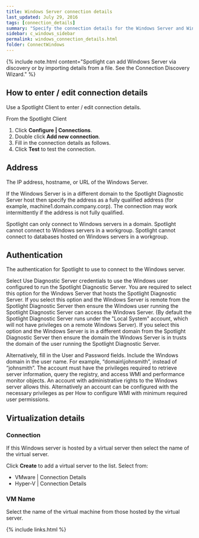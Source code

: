```yaml
---
title: Windows Server connection details
last_updated: July 29, 2016
tags: [connection_details]
summary: "Specify the connection details for the Windows Server and Windows host of database connections."
sidebar: c_windows_sidebar
permalink: windows_connection_details.html
folder: ConnectWindows
---
```




{% include note.html content="Spotlight can add Windows Server via discovery or by importing details from a file. See the Connection Discovery Wizard." %}


## How to enter / edit connection details

Use a Spotlight Client to enter / edit connection details.

From the Spotlight Client

1.  Click **Configure \| Connections**.
2.  Double click **Add new connection**.
3.  Fill in the connection details as follows.
4.  Click **Test** to test the connection.

## Address

The IP address, hostname, or URL of the Windows Server.

If the Windows Server is in a different domain to the Spotlight Diagnostic Server host then specify the address as a fully qualified address (for example, machine1.domain.company.corp). The connection may work intermittently if the address is not fully qualified.

Spotlight can only connect to Windows servers in a domain. Spotlight cannot connect to Windows servers in a workgroup. Spotlight cannot connect to databases hosted on Windows servers in a workgroup.


## Authentication

The authentication for Spotlight to use to connect to the Windows server.

Select Use Diagnostic Server credentials to use the Windows user configured to run the Spotlight Diagnostic Server. You are required to select this option for the Windows Server that hosts the Spotlight Diagnostic Server. If you select this option and the Windows Server is remote from the Spotlight Diagnostic Server then ensure the Windows user running the Spotlight Diagnostic Server can access the Windows Server. (By default the Spotlight Diagnostic Server runs under the "Local System" account, which will not have privileges on a remote Windows Server). If you select this option and the Windows Server is in a different domain from the Spotlight Diagnostic Server then ensure the domain the Windows Server is in trusts the domain of the user running the Spotlight Diagnostic Server.

Alternatively, fill in the User and Password fields. Include the Windows domain in the user name. For example, “domain\johnsmith”, instead of “johnsmith”. The account must have the privileges required to retrieve server information, query the registry, and access WMI and performance monitor objects. An account with administrative rights to the Windows server allows this. Alternatively an account can be configured with the necessary privileges as per How to configure WMI with minimum required user permissions.

## Virtualization details

### Connection

If this Windows server is hosted by a virtual server then select the name of the virtual server.

Click **Create** to add a virtual server to the list. Select from:

* VMware \| Connection Details
* Hyper-V \| Connection Details


### VM Name
Select the name of the virtual machine from those hosted by the virtual server.





{% include links.html %}

